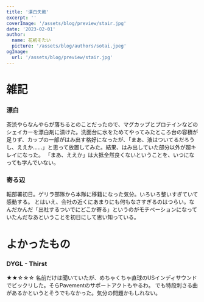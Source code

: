 ```yaml
---
title: '漂白失敗'
excerpt: ''
coverImage: '/assets/blog/preview/stair.jpg'
date: '2023-02-01'
author:
  name: 花初そたい
  picture: '/assets/blog/authors/sotai.jpeg'
ogImage:
  url: '/assets/blog/preview/stair.jpg'
---
```

# 雑記

### 漂白
茶渋やらなんやらが落ちるとのことだったので、マグカップとプロテインなどのシェイカーを漂白剤に漬けた。洗面台に水をためてやってみたところ台の容積が足りず、カップの一部がはみ出す格好になったが、「まあ、液はついてるだろうし、ええか……」と思って放置してみた。結果、はみ出していた部分以外が超キレイになった。
「まあ、ええか」は大抵全然良くないということを、いつになっても学んでいない。

### 寄る辺
転部署初日。ゲリラ部隊から本隊に移籍になった気分。いろいろ整いすぎていて感動する。
とはいえ、会社の近くにあまりにも何もなさすぎるのはつらい。なんだかんだ「出社するついでにどこか寄る」というのがモチベーションになっていたんだなあということを初日にして思い知っている。

# よかったもの
### DYGL - Thirst
★★☆☆☆
名前だけは聞いていたが、めちゃくちゃ直球のUSインディサウンドでビックリした。そらPavementのサポートアクトもやるわ。
でも特段刺さる曲があるかというとそうでもなかった。気分の問題かもしれない。